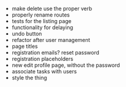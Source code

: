 - make delete use the proper verb
- properly rename routes
- tests for the listing page
- functionality for delaying
- undo button
- refactor after user management
- page titles
- registration emails? reset password
- registration placeholders
- new edit profile page, without the password
- associate tasks with users
- style the thing